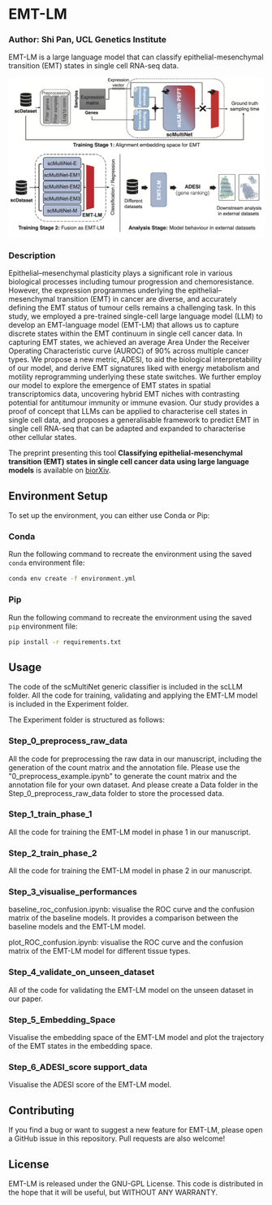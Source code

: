 # EMT-LM

### Author: Shi Pan, UCL Genetics Institute

EMT-LM is a large language model that can classify epithelial-mesenchymal transition (EMT) states in single cell RNA-seq data.

![EMT-LM pipeline](https://github.com/secrierlab/EMT-LM/blob/main/EMTLM-fig.png)

### Description
Epithelial–mesenchymal plasticity plays a significant role in various biological processes including tumour progression and chemoresistance. However, the expression programmes underlying the epithelial–mesenchymal transition (EMT) in cancer are diverse, and accurately defining the EMT status of tumour cells remains a challenging task. In this study, we employed a pre-trained single-cell large language model (LLM) to develop an EMT-language model (EMT-LM) that allows us to capture discrete states within the EMT continuum in single cell cancer data. In capturing EMT states, we achieved an average Area Under the Receiver Operating Characteristic curve (AUROC) of 90% across multiple cancer types. We propose a new metric, ADESI, to aid the biological interpretability of our model, and derive EMT signatures liked with energy metabolism and motility reprogramming underlying these state switches. We further employ our model to explore the emergence of EMT states in spatial transcriptomics data, uncovering hybrid EMT niches with contrasting potential for antitumour immunity or immune evasion. Our study provides a proof of concept that LLMs can be applied to characterise cell states in single cell data, and proposes a generalisable framework to predict EMT in single cell RNA-seq that can be adapted and expanded to characterise other cellular states.

The preprint presenting this tool **Classifying epithelial-mesenchymal transition (EMT) states in single cell cancer data using large language models** is available on [biorXiv](https://www.biorxiv.org/content/10.1101/2024.08.16.608311v1).

## Environment Setup

To set up the environment, you can either use Conda or Pip:

### Conda
Run the following command to recreate the environment using the saved `conda` environment file:
```bash
conda env create -f environment.yml
```

### Pip

Run the following command to recreate the environment using the saved `pip` environment file:
```bash
pip install -r requirements.txt
```

## Usage

The code of the scMultiNet generic classifier is included in the scLLM folder. All the code for training, validating and applying the EMT-LM model is included in the Experiment folder. 

The Experiment folder is structured as follows:

### Step_0_preprocess_raw_data  
All the code for preprocessing the raw data in our manuscript, including the generation of the count matrix and the annotation file.
Please use the "0_preprocess_example.ipynb" to generate the count matrix and the annotation file for your own dataset.
And please create a Data folder in the Step_0_preprocess_raw_data folder to store the processed data.

### Step_1_train_phase_1  
All the code for training the EMT-LM model in phase 1 in our manuscript.

### Step_2_train_phase_2  
All the code for training the EMT-LM model in phase 2 in our manuscript.

### Step_3_visualise_performances  
baseline_roc_confusion.ipynb: visualise the ROC curve and the confusion matrix of the baseline models. It provides a comparison between the baseline models and the EMT-LM model.

plot_ROC_confusion.ipynb: visualise the ROC curve and the confusion matrix of the EMT-LM model for different tissue types.

### Step_4_validate_on_unseen_dataset  
All of the code for validating the EMT-LM model on the unseen dataset in our paper.

### Step_5_Embedding_Space  
Visualise the embedding space of the EMT-LM model and plot the trajectory of the EMT states in the embedding space.

### Step_6_ADESI_score  support_data
Visualise the ADESI score of the EMT-LM model.


## Contributing

If you find a bug or want to suggest a new feature for EMT-LM, please open a GitHub issue in this repository. Pull requests are also welcome!

## License

EMT-LM is released under the GNU-GPL License. This code is distributed in the hope that it will be useful, but WITHOUT ANY WARRANTY.
